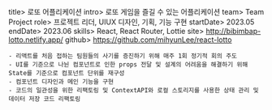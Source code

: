 title> 로또 어플리케이션
intro> 로또 게임을 즐길 수 있는 어플리케이션
team> Team Project
role> 프로젝트 리더, UIUX 디자인, 기획, 기능 구현
startDate> 2023.05
endDate> 2023.06
skills> React, React Router, Lottie
site> http://bibimbap-lotto.netlify.app/
github> https://github.com/mihyunLee/react-lotto

```
- 리액트를 처음 접하는 팀원들의 사기를 증진하기 위해 매주 1회 정기적 회의 주도
- UI를 기준으로 나뉜 컴포넌트로 인한 props 전달 및 설계의 어려움을 해결하기 위해 State를 기준으로 컴포넌트 단위를 재구성
- 컴포넌트 디자인과 메인 기능을 구현
- 코드의 일관성을 위한 리팩토링 및 ContextAPI와 로컬 스토리지를 사용한 상태 관리 및 데이터 저장 코드 리팩토링
```
